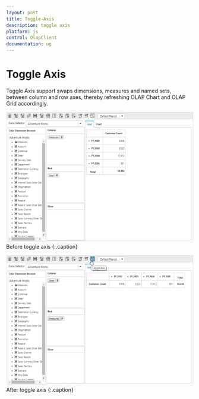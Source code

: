 ```yaml
---
layout: post
title: Toggle-Axis
description: toggle axis
platform: js
control: OlapClient
documentation: ug
---
```


# Toggle Axis

Toggle Axis support swaps dimensions, measures and named sets, between column and row axes, thereby refreshing OLAP Chart and OLAP Grid accordingly.

![Before toggle axis](/js/OlapClient/Toggle-Axis_images/Toggle-Axis_images1.png)
Before toggle axis
{:.caption}

![After toggle axis](/js/OlapClient/Toggle-Axis_images/Toggle-Axis_images2.png)
After toggle axis
{:.caption}

